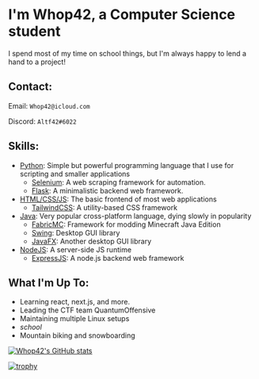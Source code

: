 # I'm Whop42, a Computer Science student

I spend most of my time on school things, but I'm always happy to lend a hand to a project!

## Contact:

Email: `Whop42@icloud.com`

Discord: `Altf42#6022`

## Skills:
* [Python](https://python.org): Simple but powerful programming language that I use for scripting and smaller applications
  * [Selenium](https://selenium-python.readthedocs.io/): A web scraping framework for automation.
  * [Flask](https://flask.palletsprojects.com): A minimalistic backend web framework.
* [HTML/CSS/JS](https://developer.mozilla.org/en-US/docs/Web/HTML): The basic frontend of most web applications
  * [TailwindCSS](https://tailwindcss.com): A utility-based CSS framework
* [Java](https://java.com): Very popular cross-platform language, dying slowly in popularity
  * [FabricMC](https://github.com/FabricMC/Fabric): Framework for modding Minecraft Java Edition
  * [Swing](https://docs.oracle.com/javase/tutorial/uiswing/start/index.html): Desktop GUI library
  * [JavaFX](https://openjfx.io/): Another desktop GUI library
* [NodeJS](https://nodejs.org): A server-side JS runtime
  * [ExpressJS](https://expressjs.com): A node.js backend web framework

## What I'm Up To:
* Learning react, next.js, and more.
* Leading the CTF team QuantumOffensive
* Maintaining multiple Linux setups
* *school*
* Mountain biking and snowboarding

[![Whop42's GitHub stats](https://github-readme-stats.vercel.app/api?username=Whop42)](https://github.com/anuraghazra/github-readme-stats)

[![trophy](https://github-profile-trophy.vercel.app/?username=whop42&theme=onedark)](https://github.com/ryo-ma/github-profile-trophy)
